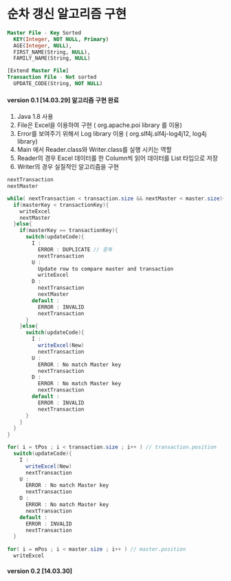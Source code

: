 <h1>순차 갱신 알고리즘 구현</h1>

```sql
Master File - Key Sorted
  KEY(Integer, NOT NULL, Primary)
  AGE(Integer, NULL), 
  FIRST_NAME(String, NULL), 
  FAMILY_NAME(String, NULL)
```

```sql
[Extend Master File]
Transaction File - Not sorted 
  UPDATE_CODE(String, NOT NULL)
```

<h4>version 0.1 [14.03.29] 알고리즘 구현 완료</h4>

1. Java 1.8 사용
2. File은 Excel을 이용하여 구현 ( org.apache.poi library 를 이용)
3. Error를 보여주기 위해서 Log library 이용 ( org.slf4j.slf4j-log4j12, log4j library)
4. Main 에서 Reader.class와 Writer.class를 실행 시키는 역할
5. Reader의 경우 Excel 데이터를 한 Column씩 읽어 데이터를 List 타입으로 저장
6. Writer의 경우 실질적인 알고리즘을 구현

```java
nextTransaction
nextMaster

while( nextTransaction < transaction.size && nextMaster < master.size){
  if(masterKey < transactionKey){
    writeExcel
    nextMaster
  }else{
    if(masterKey == transactionKey){
      switch(updateCode){
        I : 
          ERROR : DUPLICATE // 중복
          nextTransaction
        U :
          Update row to compare master and transaction
          writeExcel
        D :
          nextTransaction
          nextMaster
        default :
          ERROR : INVALID
          nextTransaction
      }
    }else{
      switch(updateCode){
        I :
          writeExcel(New)
          nextTransaction
        U :
          ERROR : No match Master key
          nextTransaction
        D :
          ERROR : No match Master key
          nextTransaction
        default :
          ERROR : INVALID
          nextTransaction
      }
    }
  }
}

for( i = tPos ; i < transaction.size ; i++ ) // transaction.position
  switch(updateCode){
    I :
      writeExcel(New)
      nextTransaction
    U :
      ERROR : No match Master key
      nextTransaction
    D :
      ERROR : No match Master key
      nextTransaction
    default :
      ERROR : INVALID
      nextTransaction
  }
  
for( i = mPos ; i < master.size ; i++ ) // master.position
  writeExcel
```

<h4>version 0.2 [14.03.30]</h4>
